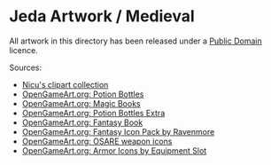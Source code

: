 Jeda Artwork / Medieval
=======================

All artwork in this directory has been released under a [Public Domain](http://creativecommons.org/publicdomain/zero/1.0/) licence.

Sources:
* [Nicu's clipart collection](http://clipart.nicubunu.ro/?gallery=rpg_map)
* [OpenGameArt.org: Potion Bottles](http://opengameart.org/content/potion-bottles)
* [OpenGameArt.org: Magic Books](http://opengameart.org/content/magic-books)
* [OpenGameArt.org: Potion Bottles Extra](http://opengameart.org/content/potion-bottles-extra)
* [OpenGameArt.org: Fantasy Book](http://opengameart.org/content/fantasy-book)
* [OpenGameArt.org: Fantasy Icon Pack by Ravenmore](http://opengameart.org/content/fantasy-icon-pack-by-ravenmore-0)
* [OpenGameArt.org: OSARE weapon icons](http://opengameart.org/content/armor-icons-by-equipment-slot)
* [OpenGameArt.org: Armor Icons by Equipment Slot](http://opengameart.org/content/armor-icons-by-equipment-slot)

